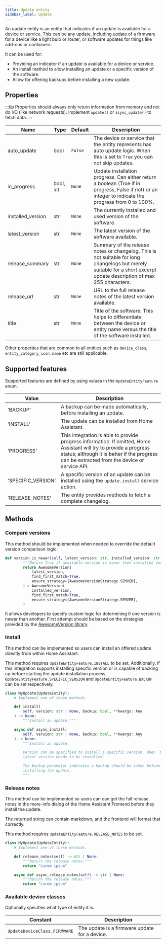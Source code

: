 ```yaml
---
title: Update entity
sidebar_label: Update
---
```


An update entity is an entity that indicates if an update is available for a
device or service. This can be any update, including update of a firmware
for a device like a light bulb or router, or software updates for things like
add-ons or containers.

It can be used for:

- Providing an indicator if an update is available for a device or service.
- An install method to allow installing an update or a specific version
  of the software.
- Allow for offering backups before installing a new update.

## Properties

:::tip
Properties should always only return information from memory and not do I/O (like network requests). Implement `update()` or `async_update()` to fetch data.
:::

| Name | Type | Default | Description
| ---- | ---- | ------- | -----------
| auto_update | bool | `False` | The device or service that the entity represents has auto update logic. When this is set to `True` you can not skip updates.
| in_progress | bool, int | `None` | Update installation progress. Can either return a boolean (True if in progress, False if not) or an integer to indicate the progress from 0 to 100%.
| installed_version | str | `None` | The currently installed and used version of the software.
| latest_version | str | `None` | The latest version of the software available.
| release_summary | str | `None` | Summary of the release notes or changelog. This is not suitable for long changelogs but merely suitable for a short excerpt update description of max 255 characters.
| release_url | str | `None` | URL to the full release notes of the latest version available.
| title | str | `None` | Title of the software. This helps to differentiate between the device or entity name versus the title of the software installed.

Other properties that are common to all entities such as `device_class`, `entity_category`, `icon`, `name` etc are still applicable.

## Supported features

Supported features are defined by using values in the `UpdateEntityFeature` enum.

| Value | Description |
|----------|--------------------------------------|
| 'BACKUP' | A backup can be made automatically, before installing an update.
| 'INSTALL' | The update can be installed from Home Assistant.
| 'PROGRESS' | This integration is able to provide progress information. If omitted, Home Assistant will try to provide a progress status; although it is better if the progress can be extracted from the device or service API.
| 'SPECIFIC_VERSION' | A specific version of an update can be installed using the `update.install` service action.
| 'RELEASE_NOTES' | The entity provides methods to fetch a complete changelog.

## Methods

### Compare versions

This method should be implemented when needed to override the default version comparison logic:

```python
def version_is_newer(self, latest_version: str, installed_version: str) -> bool:
        """Return True if available version is newer then installed version."""
        return AwesomeVersion(
            latest_version,
            find_first_match=True,
            ensure_strategy=[AwesomeVersionStrategy.SEMVER],
        ) > AwesomeVersion(
            installed_version,
            find_first_match=True,
            ensure_strategy=[AwesomeVersionStrategy.SEMVER],
        )
```

It allows developers to specify custom logic for determining if one version is newer than another. First attempt should be based on the strategies provided by the [AwesomeVersion library](https://github.com/ludeeus/awesomeversion?tab=readme-ov-file#awesomeversion-class).

### Install

This method can be implemented so users can install an offered update directly
from within Home Assistant.

This method requires `UpdateEntityFeature.INSTALL` to be set. Additionally, if this
integration supports installing specific version or is capable of backing up
before starting the update installation process, `UpdateEntityFeature.SPECIFIC_VERSION` and
`UpdateEntityFeature.BACKUP` can be set respectively.

```python
class MyUpdate(UpdateEntity):
    # Implement one of these methods.

    def install(
        self, version: str | None, backup: bool, **kwargs: Any
    ) -> None:
        """Install an update."""

    async def async_install(
        self, version: str | None, backup: bool, **kwargs: Any
    ) -> None:
        """Install an update.

        Version can be specified to install a specific version. When `None`, the
        latest version needs to be installed.

        The backup parameter indicates a backup should be taken before
        installing the update.
        """
```

### Release notes

This method can be implemented so users can can get the full release notes in the more-info dialog of the Home Assistant Frontend before they install the update.

The returned string can contain markdown, and the frontend will format that correctly.

This method requires `UpdateEntityFeature.RELEASE_NOTES` to be set.

```python
class MyUpdate(UpdateEntity):
    # Implement one of these methods.

    def release_notes(self) -> str | None:
        """Return the release notes."""
        return "Lorem ipsum"

    async def async_release_notes(self) -> str | None:
        """Return the release notes."""
        return "Lorem ipsum"
```

### Available device classes

Optionally specifies what type of entity it is.

| Constant | Description
| ----- | -----------
| `UpdateDeviceClass.FIRMWARE` | The update is a firmware update for a device.
